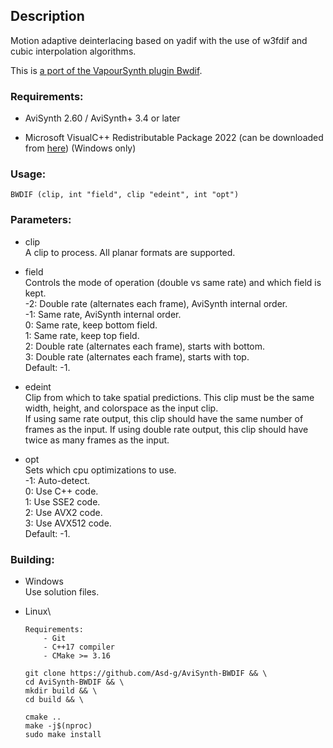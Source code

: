 ## Description

Motion adaptive deinterlacing based on yadif with the use of w3fdif and cubic interpolation algorithms.

This is [a port of the VapourSynth plugin Bwdif](https://github.com/HomeOfVapourSynthEvolution/VapourSynth-Bwdif).

### Requirements:

- AviSynth 2.60 / AviSynth+ 3.4 or later

- Microsoft VisualC++ Redistributable Package 2022 (can be downloaded from [here](https://github.com/abbodi1406/vcredist/releases)) (Windows only)

### Usage:

```
BWDIF (clip, int "field", clip "edeint", int "opt")
```

### Parameters:

- clip\
    A clip to process. All planar formats are supported.
    
- field\
    Controls the mode of operation (double vs same rate) and which field is kept.\
    -2: Double rate (alternates each frame), AviSynth internal order.\
    -1: Same rate, AviSynth internal order.\
    0: Same rate, keep bottom field.\
    1: Same rate, keep top field.\
    2: Double rate (alternates each frame), starts with bottom.\
    3: Double rate (alternates each frame), starts with top.\
    Default: -1.
    
- edeint\
    Clip from which to take spatial predictions. This clip must be the same width, height, and colorspace as the input clip.\
    If using same rate output, this clip should have the same number of frames as the input. If using double rate output, this clip should have twice as many frames as the input.
    
- opt\
    Sets which cpu optimizations to use.\
    -1: Auto-detect.\
    0: Use C++ code.\
    1: Use SSE2 code.\
    2: Use AVX2 code.\
    3: Use AVX512 code.\
    Default: -1.
    
### Building:

- Windows\
    Use solution files.

- Linux\
    ```
    Requirements:
        - Git
        - C++17 compiler
        - CMake >= 3.16
    ```
    ```
    git clone https://github.com/Asd-g/AviSynth-BWDIF && \
    cd AviSynth-BWDIF && \
    mkdir build && \
    cd build && \
    
    cmake ..
    make -j$(nproc)
    sudo make install
    ```
